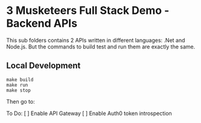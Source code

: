 #  3 Musketeers Full Stack Demo - Backend APIs

This sub folders contains 2 APIs written in different languages: .Net and Node.js. But the commands to build test and run them are exactly the same.

## Local Development

```
make build
make run
make stop
```

Then go to:


To Do:
[ ] Enable API Gateway
[ ] Enable Auth0 token introspection